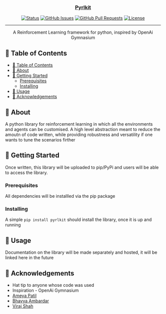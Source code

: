 <p align="center">
  <a href="" rel="noopener">
 <!-- <img width=200px height=200px src="https://i.imgur.com/6wj0hh6.jpg" alt="Pyrlkit logo"></a> -->
</p>

<h3 align="center">Pyrlkit</h3>

<div align="center">

[![Status](https://img.shields.io/badge/status-active-success.svg)]()
[![GitHub Issues](https://img.shields.io/github/issues/pyrlkit/pyrlkit.svg)](https://github.com/pyrlkit/pyrlkit/issues)
[![GitHub Pull Requests](https://img.shields.io/github/issues-pr/kylelobo/The-Documentation-Compendium.svg)](https://github.com/kylelobo/The-Documentation-Compendium/pulls)
[![License](https://img.shields.io/badge/license-GNU%20GPL3-blue.svg)](/LICENSE)

</div>

---


<p align="center"> A Reinforcement Learning framework for python, inspired by OpenAi Gymnasium 
    <br> 
</p>

## 📝 Table of Contents

- [📝 Table of Contents](#-table-of-contents)
- [🧐 About ](#-about-)
- [🏁 Getting Started ](#-getting-started-)
  - [Prerequisites](#prerequisites)
  - [Installing](#installing)
- [🎈 Usage ](#-usage-)
- [🎉 Acknowledgements ](#-acknowledgements-)

## 🧐 About <a name = "about"></a>

A python library for reinforcement learning in which all the environments and agents can be customised. A high level abstraction meant to reduce the amoutn of code written, while providing robustness and versatility if one wants to tune the scenarios firther

## 🏁 Getting Started <a name = "getting_started"></a>

Once written, this library will be uploaded to pip/PyPi and users will be able to access the library.

### Prerequisites

All dependencies will be installled via the pip package 

### Installing

A simple `pip install pyrlkit` should install the library, once it is up and running


## 🎈 Usage <a name="usage"></a>

Documentation on the library will be made separately and hosted, it will be linked here in the future

<!-- ## ⛏️ Built Using <a name = "built_using"></a> -->

## 🎉 Acknowledgements <a name = "acknowledgement"></a>

- Hat tip to anyone whose code was used
- Inspiration - OpenAi Gymnasium
- <a href="https://github.com/ameya135">Ameya Patil</a>
- <a href="https://github.com/Bhavya1403">Bhavya Ambardar</a>
- <a href="https://github.com/viraj-s15">Viraj Shah</a>

